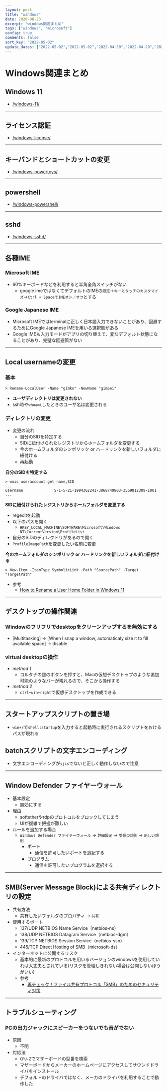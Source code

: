 ```yaml
---
layout: post
title: "windows"
date: 2020-06-23
excerpt: "windows関連まとめ"
tags: ["windows", "microsoft"]
config: true
comments: false
sort_key: "2022-05-02"
update_dates: ["2022-05-02","2022-05-02","2022-04-30","2022-04-29","2022-02-20","2022-02-11","2022-01-19","2021-11-01","2021-08-28","2020-11-17","2020-11-08","2020-11-01","2020-10-31","2020-06-23"]
---
```


# Windows関連まとめ

## Windows 11
 - [/windows-11/](/windows-11/)

---

## ライセンス認証
 - [/windows-license/](/windows-license/)

---

## キーバンドとショートカットの変更
 - [/windows-powertoys/](/windows-powertoys/)

---

## powershell
 - [/windows-powershell/](/windows-powershell/)

---

## sshd
 - [/windows-sshd/](/windows-sshd/)

---

## 各種IME

### Microsoft IME
 - 60%キーボードなどを利用すると半角全角スイッチがない
   - google imeではなくてデフォルトのIMEの`設定`->`キーとタッチのカスタマイズ`->`Ctrl + SpaceでIMEオン／オフ`とする

### Google Japanese IME
 - Microsoft IMEではterminalに正しく日本語入力できないことがあり、回避するためにGoogle Japanese IMEを用いる選択肢がある
 - Google IMEも入力モードがアプリの切り替えで、変なデフォルト状態になることがあり、完璧な回避策がない


---

## Local usernameの変更

### 基本

```console
> Rename-LocalUser -Name "gimko" -NewName "gimpei"
```
 - **ユーザディレクトリは変更されない**   
 - ssh時や`whoami`したときのユーザ名は変更される

### ディレクトリの変更
 - 変更の流れ
   - 自分のSIDを特定する
   - SIDに紐付けられたレジストリからホームフォルダを変更する
   - 今のホームフォルダのシンボリック or ハードリンクを新しいフォルダに紐付ける
   - 再起動

**自分のSIDを特定する**  
```console
> wmic useraccount get name,SID
...
username              S-1-5-21-1994362241-3868740803-3569812309-1001
...
```

**SIDに紐付けられたレジストリからホームフォルダを変更する**  
 - regeditを起動
 - 以下のパスを開く
   - `HKEY_LOCAL_MACHINE\SOFTWARE\Microsoft\Windows NT\CurrentVersion\ProfileList`
 - 自分のSIDのディレクトリがあるので開く
 - `ProfileImagePath`を変更したい名前に変更

**今のホームフォルダのシンボリック or ハードリンクを新しいフォルダに紐付ける**  
```console
> New-Item -ItemType SymbolicLink -Path "SourcePath" -Target "TargetPath"
```

 - 参考
   - [How to Rename a User Home Folder in Windows 11](https://websiteforstudents.com/how-to-rename-a-user-home-folder-in-windows-11/)

---

## デスクトップの操作関連

### Windowのフリフリでdesktopをクリーンアップするを無効にする
 - [Multitasking] -> [When I snap a window, automaticaly size it to fill available space] -> disable  

### virtual desktopの操作
 - *method 1*
   - コルタナの謎のボタンを押すと、Macの仮想デスクトップのような追加可能のようなバーが現れるので、そこから操作する
 - *method 2*
   - `ctrl+win+right`で仮想デスクトップを作成できる 

---

## スタートアップスクリプトの置き場
 - `win+r`で`shell:startup`を入力すると起動時に実行されるスクリプトをおけるパスが現れる

## batchスクリプトの文字エンコーディング
 - 文字エンコーディングが`sjis`でないと正しく動作しないので注意

---

## Window Defender ファイヤーウォール
 - 基本設定
   - 無効にする
 - 理由
   - softetherやrdpのプロトコルをブロックしてしまう
   - UIが複雑で把握が難しい
 - ルールを追加する場合
   - `Windows Defender ファイヤーウォール` -> `詳細設定` -> `受信の規則` -> `新しい規則`
     - ポート
       - 通信を許可したいポートを追記する
     - プログラム
       - 通信を許可したいプログラムを選択する

---

## SMB(Server Message Block)による共有ディレクトリの設定
 - 共有方法
   - 共有したいフォルダのプロパティ -> `共有`
 - 使用するポート
   - 137/UDP NETBIOS Name Service（netbios-ns）
   - 138/UDP NETBIOS Datagram Service（netbios-dgm）
   - 139/TCP NETBIOS Session Service（netbios-ssn）
   - 445/TCP Direct Hosting of SMB（microsoft-ds）
 - インターネットに公開するリスク
   - 基本的に最新のプロトコルを用いるバージョンのwindowsを使用していれば大丈夫とされている(リスクを管理しきれない場合は公開しないほうがいい)
   - 参考
     - [再チェック！ファイル共有プロトコル「SMB」のためのセキュリティ対策](https://atmarkit.itmedia.co.jp/ait/articles/1701/30/news029_2.html)

---

## トラブルシューティング

### PCの出力ジャックにスピーカーをつないでも音がでない
 - 原因
   - 不明
 - 対応法
   - `CPU-Z`でマザーボードの型番を検索
   - マザーボードからメーカーのホームページにアクセスしてサウンドドライバをインストール
   - デフォルトのドライバではなく、メーカのドライバを利用することで動作した
